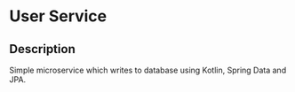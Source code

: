 # User Service

## Description

Simple microservice which writes to database using Kotlin, Spring Data and JPA.
